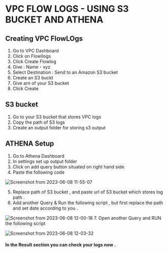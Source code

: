 
# VPC FLOW LOGS - USING S3 BUCKET AND ATHENA





## Creating VPC FlowLOgs

1. Go to VPC Dashboard
2. Click on Flowllogs
3. Click Create Flowlog
4. Give : Name - xyz
5. Select Destination : Send to an Amazon S3 bucket
6. Create an S3 buckt 
6. Give arn of your S3 bucket 
7. Click Create 

## S3 bucket

1. Go to your S3 bucket that stores VPC logs 
2. Copy the path of S3 logs
3. Create an output folder for storing s3 output 

## ATHENA Setup

1. Go to Athena Dashboard
2. In settings set up output folder 
3. Click on add query button situated on right hand side 
4. Paste the following code 

![Screenshot from 2023-06-08 11-55-07](https://github.com/mayankmajreti1/Cloud-Custodian/assets/126334005/f591a344-6335-49ce-b64f-d0306e8c828f)

5. Replace path of S3 bucket , and paste url of S3 bucket which stores log path .
6. Add another Query & Run the following script , but first replace the path and set date according to you .

![Screenshot from 2023-06-08 12-00-18](https://github.com/mayankmajreti1/Cloud-Custodian/assets/126334005/7a0f9290-f575-4382-9412-059d2dc0ca29)
7. Open another Query and RUN the following script

![Screenshot from 2023-06-08 12-03-32](https://github.com/mayankmajreti1/Cloud-Custodian/assets/126334005/fdf8575e-b7c3-43a0-8155-fcfa557432cd)

#### In the Result section you can check your logs now .
